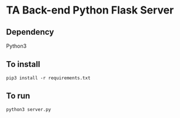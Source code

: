 # TA Back-end Python Flask Server

## Dependency
Python3

## To install
`pip3 install -r requirements.txt`

## To run
`python3 server.py`
